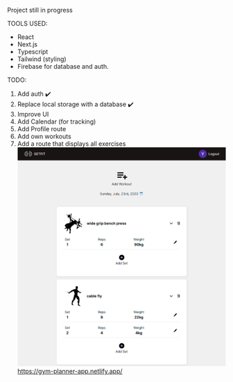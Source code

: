 Project still in progress 

TOOLS USED:
- React
- Next.js
- Typescript
- Tailwind (styling)
- Firebase for database and auth.

TODO:
1. Add auth ✔️
2. Replace local storage with a database ✔️
3. Improve UI
4. Add Calendar (for tracking)
5. Add Profile route
6. Add own workouts
7. Add a route that displays all exercises
![Alt Text](./public/screen.png)
https://gym-planner-app.netlify.app/
